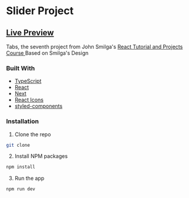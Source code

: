 # Slider Project

## [Live Preview](https://ilyaeru.github.io/Slider/)

Tabs, the seventh project from John Smilga's [React Tutorial and Projects Course ](https://www.udemy.com/course/react-tutorial-and-projects-course/)
Based on Smilga's Design

### Built With

- [TypeScript](https://www.typescriptlang.org/)
- [React](https://reactjs.org/)
- [Next](https://nextjs.org/)
- [React Icons](https://react-icons.github.io/react-icons/)
- [styled-components](https://www.styled-components.com/)

### Installation

1. Clone the repo

```sh
git clone
```

2. Install NPM packages

```sh
npm install
```

3. Run the app

```sh
npm run dev
```
